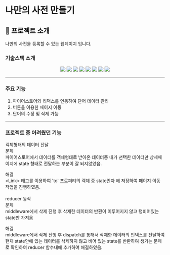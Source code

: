 # 나만의 사전 만들기

## 📌 프로젝트 소개

나만의 사전을 등록할 수 있는 웹페이지 입니다.

### 기술스택 소개
<p align="center">
<img src="https://img.shields.io/badge/html-E34F26?style=for-the-badge&logo=html5&logoColor=white"> 
<img src="https://img.shields.io/badge/css-1572B6?style=for-the-badge&logo=css3&logoColor=white"> 
<img src="https://img.shields.io/badge/js-F7DF1E?style=for-the-badge&logo=javascript&logoColor=black"> 
<img src="https://img.shields.io/badge/React-61DAFB?style=for-the-badge&logo=React&logoColor=black"> 
<img src="https://img.shields.io/badge/firebase-FFCA28?style=for-the-badge&logo=firebase&logoColor=black">
<img src="https://img.shields.io/badge/styled components-DB7093?style=for-the-badge&logo=styledcomponents&logoColor=black">
<img src="https://img.shields.io/badge/React Router-CA4245?style=for-the-badge&logo=React Router&logoColor=black">
<img src="https://img.shields.io/badge/redux-764ABC?style=for-the-badge&logo=redux&logoColor=black">
<hr>

### 주요 기능 

1. 파이어스토어와 리덕스를 연동하여 단어 데이터 관리 
2. 버튼을 이용한 페이지 이동 
3. 단어의 수정 및 삭제 가능 

<hr>

### 프로젝트 중 어려웠던 기능

객체형태의 데이터 전달 <br>
문제 <br>
파이어스토어에서 데이터를 객체형태로 받아온 데이터중 내가 선택한 데이터만 상세페이지에 state 형태로 전달하는 부분이 잘 되지않았음. 

해결 <br>
\<Link> 태그를 이용하여 'to' 프로퍼티의 객체 중 state인자 에 저장하여 페이지 이동 작업을 진행하였음.
<br>
<br>
reducer 동작<br>
문제 <br>
middleware에서 삭제 진행 후 삭제한 데이터의 반환이 이루어지지 않고 텅비어있는 state만 가져옴 

해결 <br>
middleware에서 삭제 진행 후 dispatch를 통해서 삭제한 데이터의 인덱스를 전달하여 현재 state안에 있는 데이터를 삭제하지 않고 비어 있는 state를 반환하여 
생기는 문제로 확인하여 reducer 함수내에 추가하여 해결하였음.


